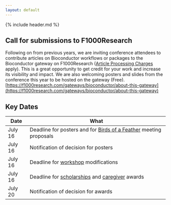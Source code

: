 ```yaml
---
layout: default
---
```


{% include header.md %}

<!--
## Call for F1000Research articles

Following on from previous years, we are inviting conference attendees to
contribute articles on Bioconductor workflows or packages to the [Bioconductor
gateway](https://f1000research.com/gateways/bioconductor/about-this-gateway). This is a great opportunity to get credit for your work and increase its visibility and impact. The submission deadline is TBA.
-->
## Call for submissions to F1000Research

Following on from previous years, we are inviting conference attendees to contribute articles on Bioconductor workflows or packages to the Bioconductor gateway on F1000Research ([Article Processing Charges](https://f1000research.com/for-authors/article-processing-charges) apply). This is a great opportunity to get credit for your work and increase its visibility and impact. We are also welcoming posters and slides from the conference this year to be hosted on the gateway (Free). [https://f1000research.com/gateways/bioconductor/about-this-gateway](https://f1000research.com/gateways/bioconductor/about-this-gateway)

## Key Dates

| Date     | What |
| -------- | -------------------------------------- |
| July 16 | Deadline for posters and for [Birds of a Feather](https://support.bioconductor.org/p/132033/) meeting proposals |
| July 16 | Notification of decision for posters |
| July 16 | Deadline for [workshop](./workshops.md) modifications |
| July 16 | Deadline for [scholarships](./scholarships.md) and [caregiver](./caregiver-awards.md) awards |
| July 20 | Notification of decision for awards |

<!--
## Call for Posters

- [BioC 2020: Poster Submission Form](https://docs.google.com/forms/d/e/1FAIpQLSfMdX7Oo3C6gDMdNhgZ2x_vkCMVCcYbmjldUvcaILQv63Hjcw/viewform)

## Call for Workshops

- [BioC 2020: Workshop Proposal Form](https://docs.google.com/forms/d/e/1FAIpQLSce0VNXf4j27Ftu-wbI53ibTtLJxak4zLDCXyKZDdUU9QY7Rg/viewform)

## Call for birds-of-a-feather (BOF), hack-a-thon (HAK), or how-to/FAQ (FAQ) special interest meetings

- [Call for BOF/HAK/FAQ Sections](https://support.bioconductor.org/p/132033/)

Example of a [BOF proposal](https://github.com/Bioconductor/BioC2020/issues/67) and a [HAK proposal](https://github.com/Bioconductor/BioC2020/issues/68)

## Awards

* [BioC 2020 Scholarships](./scholarships.md)
* [BioC 2020 Caregiver awards](./caregiver-awards.md)
-->